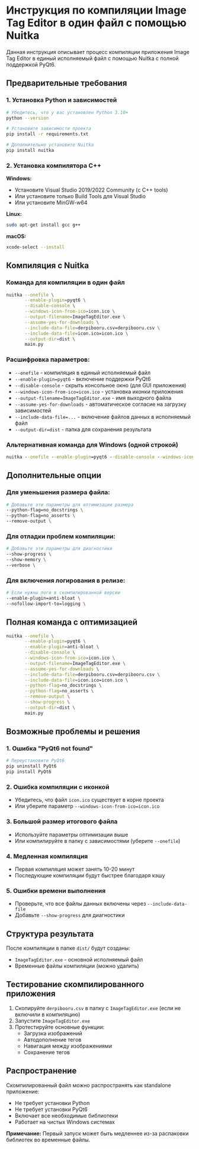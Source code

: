 # Инструкция по компиляции Image Tag Editor в один файл с помощью Nuitka

Данная инструкция описывает процесс компиляции приложения Image Tag Editor в единый исполняемый файл с помощью Nuitka с полной поддержкой PyQt6.

## Предварительные требования

### 1. Установка Python и зависимостей
```bash
# Убедитесь, что у вас установлен Python 3.10+
python --version

# Установите зависимости проекта
pip install -r requirements.txt

# Дополнительно установите Nuitka
pip install nuitka
```

### 2. Установка компилятора C++
**Windows:**
- Установите Visual Studio 2019/2022 Community (с C++ tools)
- Или установите только Build Tools для Visual Studio
- Или установите MinGW-w64

**Linux:**
```bash
sudo apt-get install gcc g++
```

**macOS:**
```bash
xcode-select --install
```

## Компиляция с Nuitka

### Команда для компиляции в один файл

```bash
nuitka --onefile \
       --enable-plugin=pyqt6 \
       --disable-console \
       --windows-icon-from-ico=icon.ico \
       --output-filename=ImageTagEditor.exe \
       --assume-yes-for-downloads \
       --include-data-file=derpibooru.csv=derpibooru.csv \
       --include-data-file=icon.ico=icon.ico \
       --output-dir=dist \
       main.py
```

### Расшифровка параметров:

- `--onefile` - компиляция в единый исполняемый файл
- `--enable-plugin=pyqt6` - включение поддержки PyQt6
- `--disable-console` - скрыть консольное окно (для GUI приложения)
- `--windows-icon-from-ico=icon.ico` - установка иконки приложения
- `--output-filename=ImageTagEditor.exe` - имя выходного файла
- `--assume-yes-for-downloads` - автоматическое согласие на загрузку зависимостей
- `--include-data-file=...` - включение файлов данных в исполняемый файл
- `--output-dir=dist` - папка для сохранения результата

### Альтернативная команда для Windows (одной строкой)

```cmd
nuitka --onefile --enable-plugin=pyqt6 --disable-console --windows-icon-from-ico=icon.ico --output-filename=ImageTagEditor.exe --assume-yes-for-downloads --include-data-file=derpibooru.csv=derpibooru.csv --include-data-file=icon.ico=icon.ico --output-dir=dist main.py
```

## Дополнительные опции

### Для уменьшения размера файла:
```bash
# Добавьте эти параметры для оптимизации размера
--python-flag=no_docstrings \
--python-flag=no_asserts \
--remove-output \
```

### Для отладки проблем компиляции:
```bash
# Добавьте эти параметры для диагностики
--show-progress \
--show-memory \
--verbose \
```

### Для включения логирования в релизе:
```bash
# Если нужны логи в скомпилированной версии
--enable-plugin=anti-bloat \
--nofollow-import-to=logging \
```

## Полная команда с оптимизацией

```bash
nuitka --onefile \
       --enable-plugin=pyqt6 \
       --enable-plugin=anti-bloat \
       --disable-console \
       --windows-icon-from-ico=icon.ico \
       --output-filename=ImageTagEditor.exe \
       --assume-yes-for-downloads \
       --include-data-file=derpibooru.csv=derpibooru.csv \
       --include-data-file=icon.ico=icon.ico \
       --python-flag=no_docstrings \
       --python-flag=no_asserts \
       --remove-output \
       --show-progress \
       --output-dir=dist \
       main.py
```

## Возможные проблемы и решения

### 1. Ошибка "PyQt6 not found"
```bash
# Переустановите PyQt6
pip uninstall PyQt6
pip install PyQt6
```

### 2. Ошибка компиляции с иконкой
- Убедитесь, что файл `icon.ico` существует в корне проекта
- Или уберите параметр `--windows-icon-from-ico=icon.ico`

### 3. Большой размер итогового файла
- Используйте параметры оптимизации выше
- Или компилируйте в папку с зависимостями (уберите `--onefile`)

### 4. Медленная компиляция
- Первая компиляция может занять 10-20 минут
- Последующие компиляции будут быстрее благодаря кэшу

### 5. Ошибки времени выполнения
- Проверьте, что все файлы данных включены через `--include-data-file`
- Добавьте `--show-progress` для диагностики

## Структура результата

После компиляции в папке `dist/` будут созданы:
- `ImageTagEditor.exe` - основной исполняемый файл
- Временные файлы компиляции (можно удалить)

## Тестирование скомпилированного приложения

1. Скопируйте `derpibooru.csv` в папку с `ImageTagEditor.exe` (если не включили в компиляцию)
2. Запустите `ImageTagEditor.exe`
3. Протестируйте основные функции:
   - Загрузка изображений
   - Автодополнение тегов  
   - Навигация между изображениями
   - Сохранение тегов

## Распространение

Скомпилированный файл можно распространять как standalone приложение:
- Не требует установки Python
- Не требует установки PyQt6
- Включает все необходимые библиотеки
- Работает на чистых Windows системах

**Примечание:** Первый запуск может быть медленнее из-за распаковки библиотек во временные файлы.
